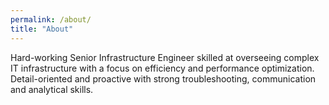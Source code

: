 ```yaml
---
permalink: /about/
title: "About"
---
```


Hard-working Senior Infrastructure Engineer skilled at overseeing complex IT infrastructure with a focus on efficiency and performance optimization.
Detail-oriented and proactive with strong troubleshooting, communication and analytical skills.